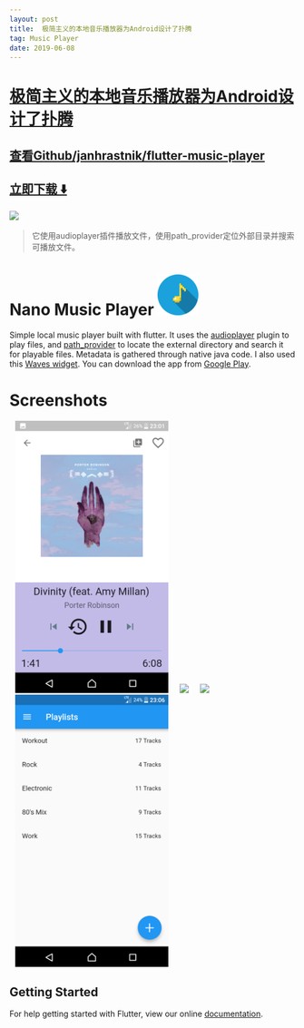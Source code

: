```yaml
---
layout: post
title:  极简主义的本地音乐播放器为Android设计了扑腾
tag: Music Player
date: 2019-06-08
---
```


# [极简主义的本地音乐播放器为Android设计了扑腾 ](http://github.com/janhrastnik/flutter-music-player) 



## [查看Github/janhrastnik/flutter-music-player](http://github.com/janhrastnik/flutter-music-player)
## [立即下载 ️⬇️ ](https://codeload.github.com/janhrastnik/flutter-music-player/zip/master) 


 
![](https://flutterawesome.com/content/images/2019/05/Nano-Music-Player.jpg)
 
>
> 它使用audioplayer插件播放文件，使用path_provider定位外部目录并搜索可播放文件。
>

 
# Nano Music Player ![alt text](https://raw.githubusercontent.com/janhrastnik/flutter-music-player/master/android/app/src/main/res/mipmap-hdpi/icon.png)

Simple local music player built with flutter. It uses the [audioplayer](https://pub.dartlang.org/packages/audioplayer#-readme-tab-) plugin to play files, and [path_provider](https://pub.dartlang.org/packages/path_provider#-readme-tab-) to locate the external directory and search it for playable files. Metadata is gathered through native java code. I also used this [Waves widget](https://github.com/i-protoss/wave). You can download the app from [Google Play](https://play.google.com/store/apps/details?id=janhrastnik.musicplayer2).

# Screenshots
<img src="https://raw.githubusercontent.com/janhrastnik/flutter-music-player/master/screenshots/1.png" height="480px" hspace="10"/><img src="screenshots/2.png" height="480px" hspace="10"/><img src="screenshots/3.png" height="480px" hspace="10"/>
<img src="https://raw.githubusercontent.com/janhrastnik/flutter-music-player/master/screenshots/3.png" height="480px" hspace="10"    />

## Getting Started

For help getting started with Flutter, view our online
[documentation](https://flutter.io/).

